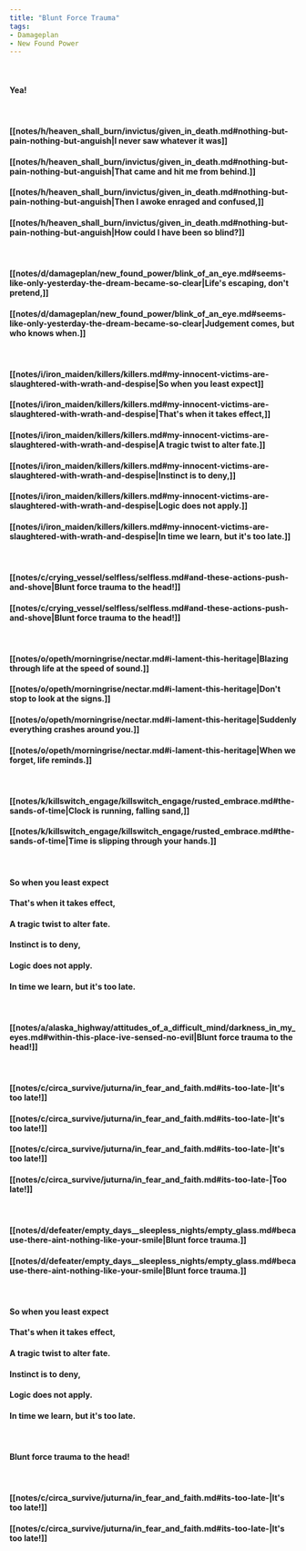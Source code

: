 ```yaml
---
title: "Blunt Force Trauma"
tags:
- Damageplan
- New Found Power
---
```

&nbsp;
#### Yea!
&nbsp;
#### [[notes/h/heaven_shall_burn/invictus/given_in_death.md#nothing-but-pain-nothing-but-anguish|I never saw whatever it was]]
#### [[notes/h/heaven_shall_burn/invictus/given_in_death.md#nothing-but-pain-nothing-but-anguish|That came and hit me from behind.]]
#### [[notes/h/heaven_shall_burn/invictus/given_in_death.md#nothing-but-pain-nothing-but-anguish|Then I awoke enraged and confused,]]
#### [[notes/h/heaven_shall_burn/invictus/given_in_death.md#nothing-but-pain-nothing-but-anguish|How could I have been so blind?]]
&nbsp;
#### [[notes/d/damageplan/new_found_power/blink_of_an_eye.md#seems-like-only-yesterday-the-dream-became-so-clear|Life's escaping, don't pretend,]]
#### [[notes/d/damageplan/new_found_power/blink_of_an_eye.md#seems-like-only-yesterday-the-dream-became-so-clear|Judgement comes, but who knows when.]]
&nbsp;
#### [[notes/i/iron_maiden/killers/killers.md#my-innocent-victims-are-slaughtered-with-wrath-and-despise|So when you least expect]]
#### [[notes/i/iron_maiden/killers/killers.md#my-innocent-victims-are-slaughtered-with-wrath-and-despise|That's when it takes effect,]]
#### [[notes/i/iron_maiden/killers/killers.md#my-innocent-victims-are-slaughtered-with-wrath-and-despise|A tragic twist to alter fate.]]
#### [[notes/i/iron_maiden/killers/killers.md#my-innocent-victims-are-slaughtered-with-wrath-and-despise|Instinct is to deny,]]
#### [[notes/i/iron_maiden/killers/killers.md#my-innocent-victims-are-slaughtered-with-wrath-and-despise|Logic does not apply.]]
#### [[notes/i/iron_maiden/killers/killers.md#my-innocent-victims-are-slaughtered-with-wrath-and-despise|In time we learn, but it's too late.]]
&nbsp;
#### [[notes/c/crying_vessel/selfless/selfless.md#and-these-actions-push-and-shove|Blunt force trauma to the head!]]
#### [[notes/c/crying_vessel/selfless/selfless.md#and-these-actions-push-and-shove|Blunt force trauma to the head!]]
&nbsp;
#### [[notes/o/opeth/morningrise/nectar.md#i-lament-this-heritage|Blazing through life at the speed of sound.]]
#### [[notes/o/opeth/morningrise/nectar.md#i-lament-this-heritage|Don't stop to look at the signs.]]
#### [[notes/o/opeth/morningrise/nectar.md#i-lament-this-heritage|Suddenly everything crashes around you.]]
#### [[notes/o/opeth/morningrise/nectar.md#i-lament-this-heritage|When we forget, life reminds.]]
&nbsp;
#### [[notes/k/killswitch_engage/killswitch_engage/rusted_embrace.md#the-sands-of-time|Clock is running, falling sand,]]
#### [[notes/k/killswitch_engage/killswitch_engage/rusted_embrace.md#the-sands-of-time|Time is slipping through your hands.]]
&nbsp;
#### So when you least expect
#### That's when it takes effect,
#### A tragic twist to alter fate.
#### Instinct is to deny,
#### Logic does not apply.
#### In time we learn, but it's too late.
&nbsp;
#### [[notes/a/alaska_highway/attitudes_of_a_difficult_mind/darkness_in_my_eyes.md#within-this-place-ive-sensed-no-evil|Blunt force trauma to the head!]]
&nbsp;
#### [[notes/c/circa_survive/juturna/in_fear_and_faith.md#its-too-late-|It's too late!]]
#### [[notes/c/circa_survive/juturna/in_fear_and_faith.md#its-too-late-|It's too late!]]
#### [[notes/c/circa_survive/juturna/in_fear_and_faith.md#its-too-late-|It's too late!]]
#### [[notes/c/circa_survive/juturna/in_fear_and_faith.md#its-too-late-|Too late!]]
&nbsp;
#### [[notes/d/defeater/empty_days__sleepless_nights/empty_glass.md#because-there-aint-nothing-like-your-smile|Blunt force trauma.]]
#### [[notes/d/defeater/empty_days__sleepless_nights/empty_glass.md#because-there-aint-nothing-like-your-smile|Blunt force trauma.]]
&nbsp;
#### So when you least expect
#### That's when it takes effect,
#### A tragic twist to alter fate.
#### Instinct is to deny,
#### Logic does not apply.
#### In time we learn, but it's too late.
&nbsp;
#### Blunt force trauma to the head!
&nbsp;
#### [[notes/c/circa_survive/juturna/in_fear_and_faith.md#its-too-late-|It's too late!]]
#### [[notes/c/circa_survive/juturna/in_fear_and_faith.md#its-too-late-|It's too late!]]
